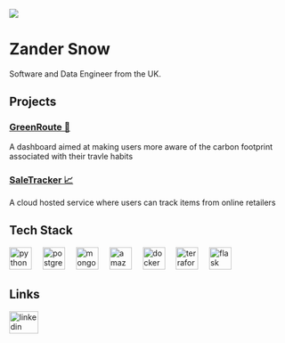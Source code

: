 ![](6d281f02-ba9b-4931-bda1-23463ad1b401.gif)
# Zander Snow
Software and Data Engineer from the UK.


## Projects

### [GreenRoute 🌱](https://github.com/zandersnow14/GreenRoute)
A dashboard aimed at making users more aware of the carbon footprint associated with their travle habits

### [SaleTracker 📈](https://github.com/zandersnow14/SaleTracker)
A cloud hosted service where users can track items from online retailers



## Tech Stack

<div align="left">
  <img src="https://cdn.jsdelivr.net/gh/devicons/devicon/icons/python/python-original.svg" height="40" alt="python logo"  />
  <img width="12" />
  <img src="https://cdn.jsdelivr.net/gh/devicons/devicon/icons/postgresql/postgresql-original.svg" height="40" alt="postgresql logo"  />
  <img width="12" />
  <img src="https://skillicons.dev/icons?i=mongodb" height="40" alt="mongodb logo"  />
  <img width="12" />
  <img src="https://skillicons.dev/icons?i=aws" height="40" alt="amazonwebservices logo"  />
  <img width="12" />
  <img src="https://skillicons.dev/icons?i=docker" height="40" alt="docker logo"  />
  <img width="12" />
  <img src="https://cdn.jsdelivr.net/gh/devicons/devicon/icons/terraform/terraform-original.svg" height="40" alt="terraform logo"  />
  <img width="12" />
  <img src="https://skillicons.dev/icons?i=flask" height="40" alt="flask logo"  />
</div>

## Links

<div align="left">
  <a href="https://www.linkedin.com/in/zander-snow-a8497421b/" target="_blank">
    <img src="https://raw.githubusercontent.com/maurodesouza/profile-readme-generator/master/src/assets/icons/social/linkedin/default.svg" width="52" height="40" alt="linkedin logo"  />
  </a>
</div>
